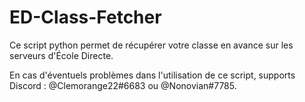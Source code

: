 # ED-Class-Fetcher

Ce script python permet de récupérer votre classe en avance sur les serveurs d'École Directe.

En cas d'éventuels problèmes dans l'utilisation de ce script, supports Discord : @Clemorange22#6683 ou @Nonovian#7785.
